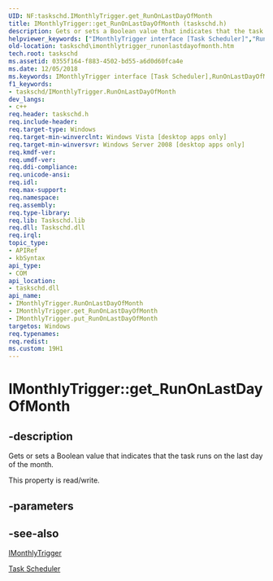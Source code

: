 ```yaml
---
UID: NF:taskschd.IMonthlyTrigger.get_RunOnLastDayOfMonth
title: IMonthlyTrigger::get_RunOnLastDayOfMonth (taskschd.h)
description: Gets or sets a Boolean value that indicates that the task runs on the last day of the month.helpviewer_keywords: ["IMonthlyTrigger interface [Task Scheduler]","RunOnLastDayOfMonth property","IMonthlyTrigger.RunOnLastDayOfMonth","IMonthlyTrigger.get_RunOnLastDayOfMonth","IMonthlyTrigger::RunOnLastDayOfMonth","IMonthlyTrigger::get_RunOnLastDayOfMonth","IMonthlyTrigger::put_RunOnLastDayOfMonth","RunOnLastDayOfMonth property [Task Scheduler]","RunOnLastDayOfMonth property [Task Scheduler]","IMonthlyTrigger interface","get_RunOnLastDayOfMonth","taskschd.imonthlytrigger_runonlastdayofmonth","taskschd/IMonthlyTrigger::RunOnLastDayOfMonth","taskschd/IMonthlyTrigger::get_RunOnLastDayOfMonth","taskschd/IMonthlyTrigger::put_RunOnLastDayOfMonth"]
old-location: taskschd\imonthlytrigger_runonlastdayofmonth.htm
tech.root: taskschd
ms.assetid: 0355f164-f883-4502-bd55-a6d0d60fca4e
ms.date: 12/05/2018
ms.keywords: IMonthlyTrigger interface [Task Scheduler],RunOnLastDayOfMonth property, IMonthlyTrigger.RunOnLastDayOfMonth, IMonthlyTrigger.get_RunOnLastDayOfMonth, IMonthlyTrigger::RunOnLastDayOfMonth, IMonthlyTrigger::get_RunOnLastDayOfMonth, IMonthlyTrigger::put_RunOnLastDayOfMonth, RunOnLastDayOfMonth property [Task Scheduler], RunOnLastDayOfMonth property [Task Scheduler],IMonthlyTrigger interface, get_RunOnLastDayOfMonth, taskschd.imonthlytrigger_runonlastdayofmonth, taskschd/IMonthlyTrigger::RunOnLastDayOfMonth, taskschd/IMonthlyTrigger::get_RunOnLastDayOfMonth, taskschd/IMonthlyTrigger::put_RunOnLastDayOfMonth
f1_keywords:
- taskschd/IMonthlyTrigger.RunOnLastDayOfMonth
dev_langs:
- c++
req.header: taskschd.h
req.include-header: 
req.target-type: Windows
req.target-min-winverclnt: Windows Vista [desktop apps only]
req.target-min-winversvr: Windows Server 2008 [desktop apps only]
req.kmdf-ver: 
req.umdf-ver: 
req.ddi-compliance: 
req.unicode-ansi: 
req.idl: 
req.max-support: 
req.namespace: 
req.assembly: 
req.type-library: 
req.lib: Taskschd.lib
req.dll: Taskschd.dll
req.irql: 
topic_type:
- APIRef
- kbSyntax
api_type:
- COM
api_location:
- taskschd.dll
api_name:
- IMonthlyTrigger.RunOnLastDayOfMonth
- IMonthlyTrigger.get_RunOnLastDayOfMonth
- IMonthlyTrigger.put_RunOnLastDayOfMonth
targetos: Windows
req.typenames: 
req.redist: 
ms.custom: 19H1
---
```


# IMonthlyTrigger::get_RunOnLastDayOfMonth


## -description


Gets or sets a Boolean value that indicates that the task runs on the last day of the month.

This property is read/write.


## -parameters


## -see-also




<a href="https://docs.microsoft.com/windows/desktop/api/taskschd/nn-taskschd-imonthlytrigger">IMonthlyTrigger</a>



<a href="https://docs.microsoft.com/windows/desktop/TaskSchd/task-scheduler-start-page">Task Scheduler</a>
 

 

